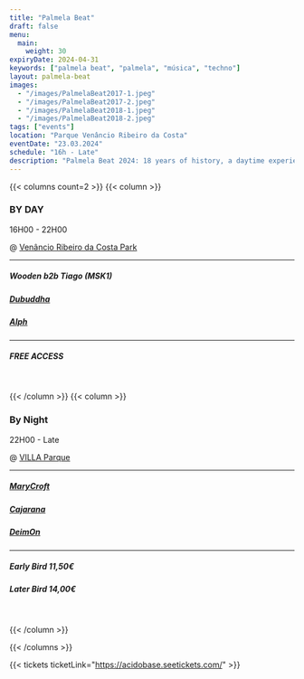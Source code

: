 ```yaml
---
title: "Palmela Beat"
draft: false
menu:
  main:
    weight: 30
expiryDate: 2024-04-31
keywords: ["palmela beat", "palmela", "música", "techno"]
layout: palmela-beat
images: 
  - "/images/PalmelaBeat2017-1.jpeg"
  - "/images/PalmelaBeat2017-2.jpeg"
  - "/images/PalmelaBeat2018-1.jpeg"
  - "/images/PalmelaBeat2018-2.jpeg"
tags: ["events"]
location: "Parque Venâncio Ribeiro da Costa"
eventDate: "23.03.2024"
schedule: "16h - Late"
description: "Palmela Beat 2024: 18 years of history, a daytime experience at Parque Venâncio Ribeiro da Costa, and an intense night at VILLA, under the ÁcidoBase's auspices, promising to be the benchmark in electronic music."
---
```



{{< columns count=2 >}} {{< column >}}


### BY DAY

16H00 - 22H00

@ [Venâncio Ribeiro da Costa Park](https://maps.app.goo.gl/dwMcLqkhZEHuAcg16)

---
##### Wooden b2b Tiago (MSK1)
##### [Dubuddha](https://soundcloud.com/dubuddha)
##### [Alph](https://www.mixcloud.com/ruipedroalferespedro/)

---

##### FREE ACCESS
<br>

{{< /column >}} {{< column >}}

### By Night

22H00 - Late

@ [VILLA Parque](https://maps.app.goo.gl/nK2AqJphFurYeuYH6)

---
##### [MaryCroft](https://soundcloud.com/marycroft-macedo)
##### [Cajarana](https://soundcloud.com/cajaranamusic)
##### [DeimOn](https://soundcloud.com/dj-deimon)

---

##### Early Bird 11,50€
##### Later Bird 14,00€
<br>


{{< /column >}} 

{{< /columns >}}


{{< tickets ticketLink="https://acidobase.seetickets.com/" >}}